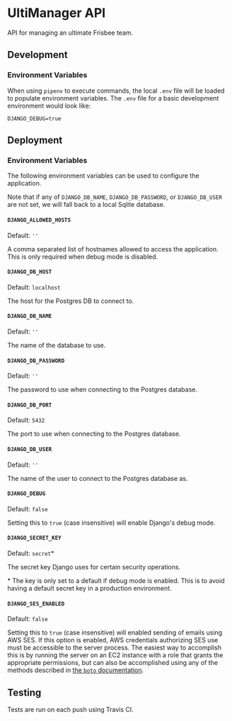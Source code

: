 # UltiManager API

API for managing an ultimate Frisbee team.

## Development

### Environment Variables

When using `pipenv` to execute commands, the local `.env` file will be loaded to populate environment variables. The `.env` file for a basic development environment would look like:

```
DJANGO_DEBUG=true
```

## Deployment

### Environment Variables

The following environment variables can be used to configure the application.

Note that if any of `DJANGO_DB_NAME`, `DJANGO_DB_PASSWORD`, or `DJANGO_DB_USER` are not set, we will fall back to a local Sqlite database.

#### `DJANGO_ALLOWED_HOSTS`

Default: `''`

A comma separated list of hostnames allowed to access the application. This is only required when debug mode is disabled.

#### `DJANGO_DB_HOST`

Default: `localhost`

The host for the Postgres DB to connect to.

#### `DJANGO_DB_NAME`

Default: `''`

The name of the database to use.

#### `DJANGO_DB_PASSWORD`

Default: `''`

The password to use when connecting to the Postgres database.

#### `DJANGO_DB_PORT`

Default: `5432`

The port to use when connecting to the Postgres database.

#### `DJANGO_DB_USER`

Default: `''`

The name of the user to connect to the Postgres database as.

#### `DJANGO_DEBUG`

Default: `false`

Setting this to `true` (case insensitive) will enable Django's debug mode.

#### `DJANGO_SECRET_KEY`

Default: `secret`\*

The secret key Django uses for certain security operations.

\* The key is only set to a default if debug mode is enabled. This is to avoid having a default secret key in a production environment.

#### `DJANGO_SES_ENABLED`

Default: `false`

Setting this to `true` (case insensitive) will enabled sending of emails using AWS SES. If this option is enabled, AWS credentials authorizing SES use must be accessible to the server process. The easiest way to accomplish this is by running the server on an EC2 instance with a role that grants the appropriate permissions, but can also be accomplished using any of the methods described in [the `boto` documentation][boto-credentials].

## Testing

Tests are run on each push using Travis CI.


[boto-credentials]: https://boto3.amazonaws.com/v1/documentation/api/latest/guide/configuration.html#configuring-credentials
